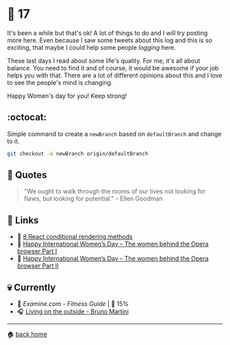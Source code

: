 # :pushpin: 17

It's been a while but that's ok! A lot of things to do and I will try posting more here. Even because I saw some tweets about this log and this is so exciting, that maybe I could help some people _logging_ here.

These last days I read about some life's quality. For me, it's all about balance. You need to find it and of course, it would be awesome if your job helps you with that. There are a lot of different opinions about this and I love to see the people's mind is changing.

Happy Women's day for you! Keep strong!

## :octocat:

Simple command to create a `newBranch` based on `defaultBranch` and change to it.

```bash
git checkout -b newBranch origin/defaultBranch
```

## :speech_balloon: Quotes

> "We ought to walk through the rooms of our lives not looking for flaws, but looking for potential." - Ellen Goodman

## :link: Links

* :pencil: [8 React conditional rendering methods](https://blog.logrocket.com/conditional-rendering-in-react-c6b0e5af381e)
* :pencil: [Happy International Women’s Day – The women behind the Opera browser Part I](http://blogs.opera.com/news/2018/03/international-womens-day-women-behind-the-browser/)
* :pencil: [Happy International Women’s Day – The women behind the Opera browser Part II](http://blogs.opera.com/news/2018/03/international-womens-day-women-behind-the-browser-2/)
 
## :skull: Currently

* :book: _Examine.com - Fitness Guide_ | :running: 15%
* :headphones: [Living on the outside - Bruno Martini](https://open.spotify.com/track/75r8bI2MTVDwgIKJplD5LS?si=4PqMJRImRdO8DfW2maHA7g)

---

:house: [back home](../../../..#home)
